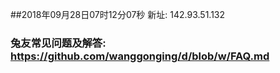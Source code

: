 ##2018年09月28日07时12分07秒 新址: 142.93.51.132
### 兔友常见问题及解答: https://github.com/wanggonging/d/blob/w/FAQ.md
